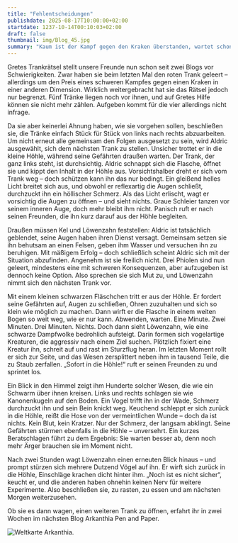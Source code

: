 ```yaml
---
title: "Fehlentscheidungen"
publishdate: 2025-08-17T10:00:00+02:00
startdate: 1237-10-14T00:10:03+02:00
draft: false
thumbnail: img/Blog_45.jpg
summary: "Kaum ist der Kampf gegen den Kraken überstanden, wartet schon die nächste Prüfung. Diesmal soll sich Aldric dem durchsichtigen Trank alleine stellen – doch ein gleißendes Licht lässt ihn schwer verwundet zurück. Geschockt bringt ihn die Gruppe nach draußen, aber zum Durchatmen bleibt keine Zeit, denn das schwarze Fläschchen wartet bereits. Was dieses mit sich bringt, erfahrt ihr hier:"
---
```


Gretes Trankrätsel stellt unsere Freunde nun schon seit zwei Blogs vor Schwierigkeiten. Zwar haben sie beim letzten Mal den roten Trank geleert – allerdings um den Preis eines schweren Kampfes gegen einen Kraken in einer anderen Dimension. Wirklich weitergebracht hat sie das Rätsel jedoch nur begrenzt. Fünf Tränke liegen noch vor ihnen, und auf Gretes Hilfe können sie nicht mehr zählen. Aufgeben kommt für die vier allerdings nicht infrage.

Da sie aber keinerlei Ahnung haben, wie sie vorgehen sollen, beschließen sie, die Tränke einfach Stück für Stück von links nach rechts abzuarbeiten. Um nicht erneut alle gemeinsam den Folgen ausgesetzt zu sein, wird Aldric ausgewählt, sich dem nächsten Trank zu stellen. Unsicher trottet er in die kleine Höhle, während seine Gefährten draußen warten. Der Trank, der ganz links steht, ist durchsichtig. Aldric schnappt sich die Flasche, öffnet sie und kippt den Inhalt in der Höhle aus. Vorsichtshalber dreht er sich vom Trank weg – doch schützen kann ihn das nur bedingt. Ein gleißend helles Licht breitet sich aus, und obwohl er reflexartig die Augen schließt, durchzuckt ihn ein höllischer Schmerz. Als das Licht erlischt, wagt er vorsichtig die Augen zu öffnen – und sieht nichts. Graue Schleier tanzen vor seinem inneren Auge, doch mehr bleibt ihm nicht. Panisch ruft er nach seinen Freunden, die ihn kurz darauf aus der Höhle begleiten.

Draußen müssen Kel und Löwenzahn feststellen: Aldric ist tatsächlich geblendet, seine Augen haben ihren Dienst versagt. Gemeinsam setzen sie ihn behutsam an einen Felsen, geben ihm Wasser und versuchen ihn zu beruhigen. Mit mäßigem Erfolg – doch schließlich scheint Aldric sich mit der Situation abzufinden. Angenehm ist sie freilich nicht. Drei Phiolen sind nun geleert, mindestens eine mit schweren Konsequenzen, aber aufzugeben ist dennoch keine Option. Also sprechen sie sich Mut zu, und Löwenzahn nimmt sich den nächsten Trank vor.

Mit einem kleinen schwarzen Fläschchen tritt er aus der Höhle. Er fordert seine Gefährten auf, Augen zu schließen, Ohren zuzuhalten und sich so klein wie möglich zu machen. Dann wirft er die Flasche in einem weiten Bogen so weit weg, wie er nur kann. Abwenden, warten. Eine Minute. Zwei Minuten. Drei Minuten. Nichts. Doch dann sieht Löwenzahn, wie eine schwarze Dampfwolke bedrohlich aufsteigt. Darin formen sich vogelartige Kreaturen, die aggressiv nach einem Ziel suchen. Plötzlich fixiert eine Kreatur ihn, schreit auf und rast im Sturzflug heran. Im letzten Moment rollt er sich zur Seite, und das Wesen zersplittert neben ihm in tausend Teile, die zu Staub zerfallen. „Sofort in die Höhle!“ ruft er seinen Freunden zu und sprintet los.

Ein Blick in den Himmel zeigt ihm Hunderte solcher Wesen, die wie ein Schwarm über ihnen kreisen. Links und rechts schlagen sie wie Kanonenkugeln auf den Boden. Ein Vogel trifft ihn in der Wade, Schmerz durchzuckt ihn und sein Bein knickt weg. Keuchend schleppt er sich zurück in die Höhle, reißt die Hose von der vermeintlichen Wunde – doch da ist nichts. Kein Blut, kein Kratzer. Nur der Schmerz, der langsam abklingt. Seine Gefährten stürmen ebenfalls in die Höhle – unversehrt. Ein kurzes Beratschlagen führt zu dem Ergebnis: Sie warten besser ab, denn noch mehr Ärger brauchen sie im Moment nicht.

Nach zwei Stunden wagt Löwenzahn einen erneuten Blick hinaus – und prompt stürzen sich mehrere Dutzend Vögel auf ihn. Er wirft sich zurück in die Höhle, Einschläge krachen dicht hinter ihm. „Noch ist es nicht sicher“, keucht er, und die anderen haben ohnehin keinen Nerv für weitere Experimente. Also beschließen sie, zu rasten, zu essen und am nächsten Morgen weiterzusehen.

Ob sie es dann wagen, einen weiteren Trank zu öffnen, erfahrt ihr in zwei Wochen im nächsten Blog Arkanthia Pen and Paper.

<div class="img-max center">
  <img class="img-fluid" title="Weltkarte Arkanthia" alt="Weltkarte Arkanthia." src="/img/Arkanthia_Full_Map_Kresto_Hochebene.jpg" />
</div>
